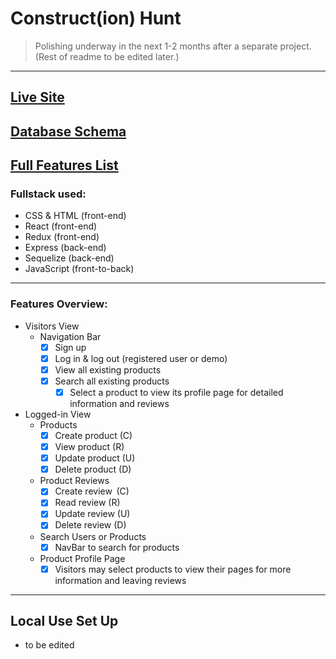 # Construct(ion) Hunt
>Polishing underway in the next 1-2 months after a separate project. (Rest of readme to be edited later.)
---
## [Live Site](https://constructhunt.herokuapp.com/) 

## [Database Schema](https://github.com/ad-sw/ConstructHunt/wiki/Database-Schema)

## [Full Features List](https://github.com/ad-sw/ConstructHunt/wiki/MVP-Features-List)

### Fullstack used:
* CSS & HTML (front-end)
* React (front-end)
* Redux (front-end)
* Express (back-end)
* Sequelize (back-end)
* JavaScript (front-to-back)
---

### Features Overview:
* Visitors View
  + Navigation Bar
    - [X] Sign up
    - [X] Log in & log out (registered user or demo)
    - [X] View all existing products
    - [X] Search all existing products
      - [X] Select a product to view its profile page for detailed information and reviews

* Logged-in View
  + Products
    - [X] Create product (C)
    - [X] View product (R)
    - [X] Update product (U)
    - [X] Delete product (D)
  + Product Reviews
    - [X] Create review  (C)
    - [X] Read review (R)
    - [X] Update review    (U)
    - [X] Delete review  (D)
  + Search Users or Products
    - [X] NavBar to search for products
  + Product Profile Page
    - [X] Visitors may select products to view their pages for more information and leaving reviews

---
## Local Use Set Up
  * to be edited
